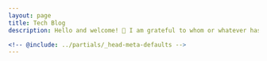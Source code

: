 ```yaml
---
layout: page
title: Tech Blog
description: Hello and welcome! 👋 I am grateful to whom or whatever has brought you here. Posts on this blog will mostly cover development topics. Enjoy reading!

<!-- @include: ../partials/_head-meta-defaults -->
---
```


<script setup>
import Blog from '../.vitepress/components/Blog.vue'
</script>

<suspense>
    <Blog></Blog>
</suspense>

